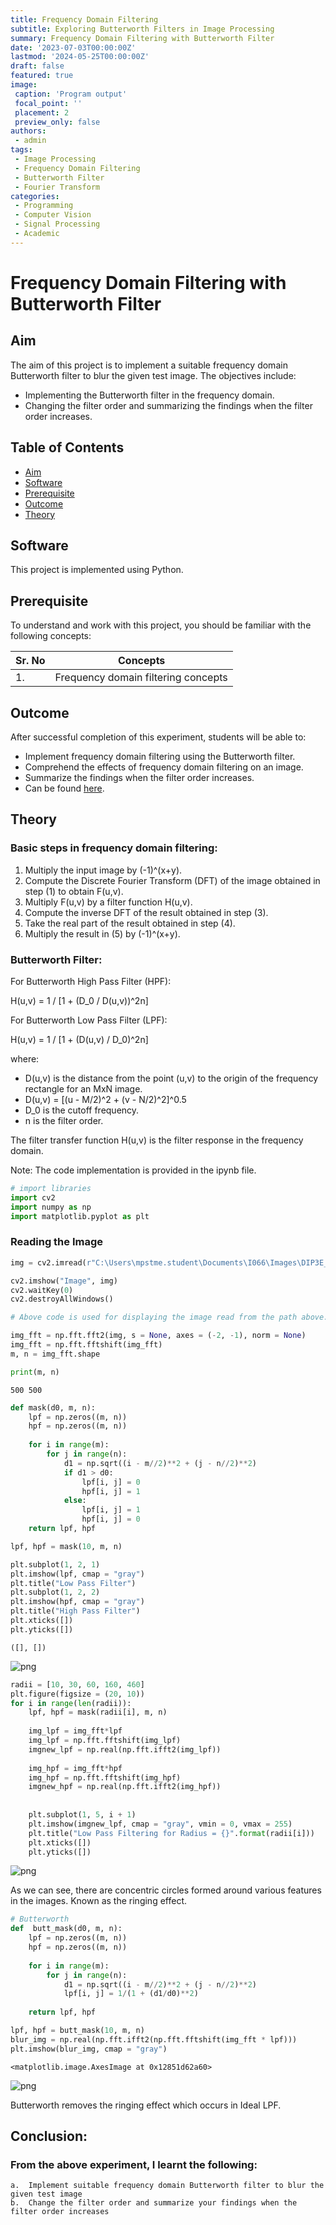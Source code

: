 ```yaml
---
title: Frequency Domain Filtering
subtitle: Exploring Butterworth Filters in Image Processing
summary: Frequency Domain Filtering with Butterworth Filter
date: '2023-07-03T00:00:00Z'
lastmod: '2024-05-25T00:00:00Z'
draft: false
featured: true
image:
 caption: 'Program output'
 focal_point: ''
 placement: 2
 preview_only: false
authors:
 - admin
tags:
 - Image Processing
 - Frequency Domain Filtering
 - Butterworth Filter
 - Fourier Transform
categories:
 - Programming
 - Computer Vision
 - Signal Processing
 - Academic
---
```


# Frequency Domain Filtering with Butterworth Filter

## Aim

The aim of this project is to implement a suitable frequency domain Butterworth filter to blur the given test image. The objectives include:

- Implementing the Butterworth filter in the frequency domain.
- Changing the filter order and summarizing the findings when the filter order increases.

## Table of Contents

- [Aim](#aim)
- [Software](#software)
- [Prerequisite](#prerequisite)
- [Outcome](#outcome)
- [Theory](#theory)

## Software

This project is implemented using Python.

## Prerequisite

To understand and work with this project, you should be familiar with the following concepts:

| Sr. No | Concepts                                |
| ------ | --------------------------------------- |
| 1.     | Frequency domain filtering concepts      |

## Outcome

After successful completion of this experiment, students will be able to:

- Implement frequency domain filtering using the Butterworth filter.
- Comprehend the effects of frequency domain filtering on an image.
- Summarize the findings when the filter order increases.
- Can be found [here](https://github.com/Haleshot/Signal_Image_Processing/blob/main/Frequency_Domain_Filtering/Frequency_Domain_Filtering.ipynb).

## Theory

### Basic steps in frequency domain filtering:

1. Multiply the input image by (-1)^(x+y).
2. Compute the Discrete Fourier Transform (DFT) of the image obtained in step (1) to obtain F(u,v).
3. Multiply F(u,v) by a filter function H(u,v).
4. Compute the inverse DFT of the result obtained in step (3).
5. Take the real part of the result obtained in step (4).
6. Multiply the result in (5) by (-1)^(x+y).

### Butterworth Filter:

For Butterworth High Pass Filter (HPF):

H(u,v) = 1 / [1 + (D_0 / D(u,v))^2n]

For Butterworth Low Pass Filter (LPF):

H(u,v) = 1 / [1 + (D(u,v) / D_0)^2n]

where:
- D(u,v) is the distance from the point (u,v) to the origin of the frequency rectangle for an MxN image.
- D(u,v) = [(u - M/2)^2 + (v - N/2)^2]^0.5
- D_0 is the cutoff frequency.
- n is the filter order.

The filter transfer function H(u,v) is the filter response in the frequency domain.

Note: The code implementation is provided in the ipynb file.

```python
# import libraries
import cv2
import numpy as np
import matplotlib.pyplot as plt
```

### Reading the Image

```python
img = cv2.imread(r"C:\Users\mpstme.student\Documents\I066\Images\DIP3E_Original_Images_CH03\Fig0333(a)(test_pattern_blurring_orig).tif", 0)
```

```python
cv2.imshow("Image", img)
cv2.waitKey(0)
cv2.destroyAllWindows()

# Above code is used for displaying the image read from the path above.
```

```python
img_fft = np.fft.fft2(img, s = None, axes = (-2, -1), norm = None)
img_fft = np.fft.fftshift(img_fft)
m, n = img_fft.shape
```

```python
print(m, n)
```

    500 500

```python
def mask(d0, m, n):
    lpf = np.zeros((m, n))
    hpf = np.zeros((m, n))
    
    for i in range(m):
        for j in range(n):
            d1 = np.sqrt((i - m//2)**2 + (j - n//2)**2)
            if d1 > d0:
                lpf[i, j] = 0
                hpf[i, j] = 1
            else:
                lpf[i, j] = 1
                hpf[i, j] = 0
    return lpf, hpf
```

```python
lpf, hpf = mask(10, m, n)
```

```python
plt.subplot(1, 2, 1)
plt.imshow(lpf, cmap = "gray")
plt.title("Low Pass Filter")
plt.subplot(1, 2, 2)
plt.imshow(hpf, cmap = "gray")
plt.title("High Pass Filter")
plt.xticks([])
plt.yticks([])
```

    ([], [])

    
![png](output_8_1.png)
    

```python
radii = [10, 30, 60, 160, 460]
plt.figure(figsize = (20, 10))
for i in range(len(radii)):
    lpf, hpf = mask(radii[i], m, n)
    
    img_lpf = img_fft*lpf
    img_lpf = np.fft.fftshift(img_lpf)
    imgnew_lpf = np.real(np.fft.ifft2(img_lpf))
    
    img_hpf = img_fft*hpf
    img_hpf = np.fft.fftshift(img_hpf)
    imgnew_hpf = np.real(np.fft.ifft2(img_hpf))
    
    
    plt.subplot(1, 5, i + 1)
    plt.imshow(imgnew_lpf, cmap = "gray", vmin = 0, vmax = 255)
    plt.title("Low Pass Filtering for Radius = {}".format(radii[i]))
    plt.xticks([])
    plt.yticks([])
```

    
![png](output_9_0.png)
    

As we can see, there are concentric circles formed around various features in the images. Known as the ringing effect.

```python
# Butterworth
def  butt_mask(d0, m, n):
    lpf = np.zeros((m, n))
    hpf = np.zeros((m, n))
    
    for i in range(m):
        for j in range(n):
            d1 = np.sqrt((i - m//2)**2 + (j - n//2)**2)
            lpf[i, j] = 1/(1 + (d1/d0)**2)
            
    return lpf, hpf
```

```python
lpf, hpf = butt_mask(10, m, n)
blur_img = np.real(np.fft.ifft2(np.fft.fftshift(img_fft * lpf)))
plt.imshow(blur_img, cmap = "gray")
```

    <matplotlib.image.AxesImage at 0x12851d62a60>

    
![png](output_12_1.png)
    

Butterworth removes the ringing effect which occurs in Ideal LPF.

## Conclusion:
### From the above experiment, I learnt the following:
    a.	Implement suitable frequency domain Butterworth filter to blur the given test image
    b.	Change the filter order and summarize your findings when the filter order increases

